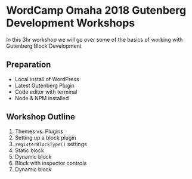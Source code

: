 # WordCamp Omaha 2018 Gutenberg Development Workshops

In this 3hr workshop we will go over some of the basics of working with Gutenberg Block Development

## Preparation
- Local install of WordPress
- Latest Gutenberg Plugin
- Code editor with terminal
- Node & NPM installed

## Workshop Outline
1. Themes vs. Plugins
2. Setting up a block plugin
3. `registerBlockType()` settings
4. Static block
5. Dynamic block
6. Block with inspector controls
7. Dynamic block

